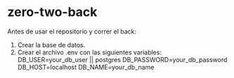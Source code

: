 # zero-two-back
Antes de usar el repositorio y correr el back:
1. Crear la base de datos.
2. Crear el archivo .env con las siguientes variables:
DB_USER=your_db_user || postgres
DB_PASSWORD=your_db_password
DB_HOST=localhost
DB_NAME=your_db_name

